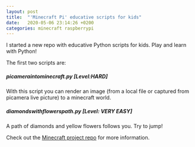 ```yaml
---
layout: post
title:  "'Minecraft Pi' educative scripts for kids"
date:   2020-05-06 23:14:26 +0200
categories: minecraft raspberrypi
---
```


I started a new repo with educative Python scripts for kids. Play and learn with Python!

The first two scripts are:

##### picameraintominecraft.py [Level:HARD]

With this script you can render an image (from a local file or captured from picamera live picture) to a minecraft world.

##### diamondswithflowerspath.py [Level: VERY EASY]

A path of diamonds and yellow flowers follows you. Try to jump!


Check out the [Minecraft project repo](https://github.com/ferrithemaker/minecraftpi-projects.git) for more information.

